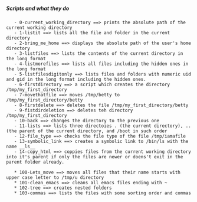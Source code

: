 #####  Scripts and what they do
       - 0-current_working_directory ==> prints the absolute path of the current working directory
       - 1-listit ==> lists all the file and folder in the current directory
       - 2-bring_me_home ==> displays the absolute path of the user's home directory
       - 3-listfiles ==> lists the contents of the current directory in the long format
       - 4-listmorefiles ==> lists all files including the hidden ones in the long format
       - 5-listfilesdigitonly ==> lists files and folders with numeric uid and gid in the long format including the hidden ones.
       - 6-firstdirectory ==> a script which creates the directory /tmp/my_first_directory
       - 7-movethatfile ==> moves /tmp/betty to /tmp/my_first_directory/betty
       - 8-firstdelete ==> deletes the file /tmp/my_first_directory/betty
       - 9-fistdirdeletion ==> deletes teh directory /tmp/my_first_directory
       - 10-back ==> changes the directory to the previous one
       - 11-lists ==> lists three directoies . (the current directory), .. (the parent of the current directory, and /boot in such order
       - 12-file_type ==> checks the file type of the file /tmp/iamafile
       - 13-symbolic_link ==> creates a symbolic link to /bin/ls with the name __ls__
       - 14-copy_html ==> coppies files from the current working directory into it's parent if only the files are newer or doens't exit in the parent folder already.

       * 100-Lets_move ==> moves all files that their name starts with upper case letter to /tmp/u directory 
       * 101-clean_emacs ==> cleans all emacs files ending with ~
       * 102-tree ==> creates nested folders
       * 103-commas ==> lists the files with some sorting order and commas
       